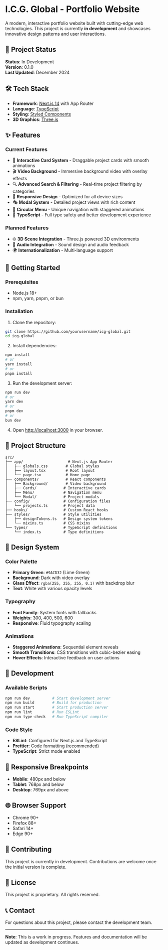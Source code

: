# I.C.G. Global - Portfolio Website

A modern, interactive portfolio website built with cutting-edge web technologies. This project is currently **in development** and showcases innovative design patterns and user interactions.

## 🚧 Project Status

**Status**: In Development  
**Version**: 0.1.0  
**Last Updated**: December 2024

## 🛠️ Tech Stack

- **Framework**: [Next.js 14](https://nextjs.org) with App Router
- **Language**: [TypeScript](https://www.typescriptlang.org)
- **Styling**: [Styled Components](https://styled-components.com)
- **3D Graphics**: [Three.js](https://threejs.org)

## ✨ Features

### Current Features
- 🎨 **Interactive Card System** - Draggable project cards with smooth animations
- 🎬 **Video Background** - Immersive background video with overlay effects
- 🔍 **Advanced Search & Filtering** - Real-time project filtering by categories
- 📱 **Responsive Design** - Optimized for all device sizes
- 🎭 **Modal System** - Detailed project views with rich content
- 🎪 **Circular Menu** - Unique navigation with staggered animations
- 🎯 **TypeScript** - Full type safety and better development experience

### Planned Features
- 🌐 **3D Scene Integration** - Three.js powered 3D environments
- 🎵 **Audio Integration** - Sound design and audio feedback
- 🌍 **Internationalization** - Multi-language support

## 🚀 Getting Started

### Prerequisites
- Node.js 18+ 
- npm, yarn, pnpm, or bun

### Installation

1. Clone the repository:
```bash
git clone https://github.com/yourusername/icg-global.git
cd icg-global
```

2. Install dependencies:
```bash
npm install
# or
yarn install
# or
pnpm install
```

3. Run the development server:
```bash
npm run dev
# or
yarn dev
# or
pnpm dev
# or
bun dev
```

4. Open [http://localhost:3000](http://localhost:3000) in your browser.

## 📁 Project Structure

```
src/
├── app/                    # Next.js App Router
│   ├── globals.css        # Global styles
│   ├── layout.tsx         # Root layout
│   └── page.tsx           # Home page
├── components/            # React components
│   ├── Background/        # Video background
│   ├── Cards/            # Interactive cards
│   ├── Menu/             # Navigation menu
│   └── Modal/            # Project modals
├── config/               # Configuration files
│   └── projects.ts       # Project data
├── hooks/                # Custom React hooks
├── styles/               # Style utilities
│   ├── designTokens.ts   # Design system tokens
│   └── mixins.ts         # CSS mixins
└── types/                # TypeScript definitions
    └── index.ts          # Type definitions
```

## 🎨 Design System

### Color Palette
- **Primary Green**: `#9ACD32` (Lime Green)
- **Background**: Dark with video overlay
- **Glass Effect**: `rgba(255, 255, 255, 0.1)` with backdrop blur
- **Text**: White with various opacity levels

### Typography
- **Font Family**: System fonts with fallbacks
- **Weights**: 300, 400, 500, 600
- **Responsive**: Fluid typography scaling

### Animations
- **Staggered Animations**: Sequential element reveals
- **Smooth Transitions**: CSS transitions with cubic-bezier easing
- **Hover Effects**: Interactive feedback on user actions

## 🔧 Development

### Available Scripts
```bash
npm run dev          # Start development server
npm run build        # Build for production
npm run start        # Start production server
npm run lint         # Run ESLint
npm run type-check   # Run TypeScript compiler
```

### Code Style
- **ESLint**: Configured for Next.js and TypeScript
- **Prettier**: Code formatting (recommended)
- **TypeScript**: Strict mode enabled

## 📱 Responsive Breakpoints

- **Mobile**: 480px and below
- **Tablet**: 768px and below
- **Desktop**: 769px and above

## 🌐 Browser Support

- Chrome 90+
- Firefox 88+
- Safari 14+
- Edge 90+

## 🤝 Contributing

This project is currently in development. Contributions are welcome once the initial version is complete.

## 📄 License

This project is proprietary. All rights reserved.

## 📞 Contact

For questions about this project, please contact the development team.

---

**Note**: This is a work in progress. Features and documentation will be updated as development continues.